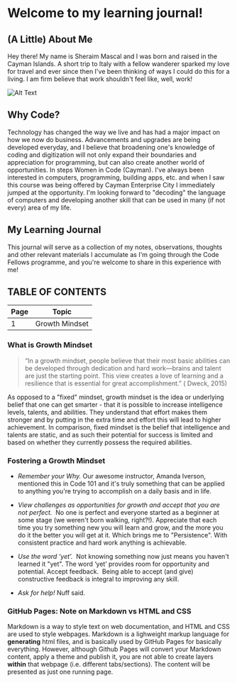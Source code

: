 # Welcome to my learning journal!

## **(A Little) About Me** 

Hey there! My name is Sheraim Mascal and I was born and raised in the Cayman Islands. A short trip to Italy with a fellow wanderer sparked my love for travel and ever since then I've been thinking of ways I could do this for a living. I am firm believe that work shouldn't feel like, well, work!

![Alt Text](http://wanderlustandlipstick.com/blogs/goneworkabout/files/2015/11/Hill-quote-about-work-and-travel.jpg)

## **Why Code?**

Technology has changed the way we live and has had a major impact on how we now do business. Advancements and upgrades are being developed everyday, and I believe that broadening one's knowledge of coding and digitization will not only expand their boundaries and appreciation for programming, but can also create another world of opportunities.  In steps Women in Code (Cayman).  I've always been interested in computers, programming, building apps, etc. and when I saw this course was being offered by Cayman Enterprise City I immediately jumped at the opportunity.  I'm looking forward to "decoding" the language of computers and developing another skill that can be used in many (if not every) area of my life.

## **My Learning Journal**

This journal will serve as a collection of my notes, observations, thoughts and other relevant materials I accumulate as I'm going through the Code Fellows programme, and you're welcome to share in this experience with me! 

## TABLE OF CONTENTS

| Page      | Topic         |
| ------------- | ------------- |
| 1  | Growth Mindset   |

### What is Growth Mindset

> “In a growth mindset, people believe that their most basic abilities can be developed through dedication and hard work—brains and talent are just the starting point. This view creates a love of learning and a resilience that is essential for great accomplishment.” ( Dweck, 2015)

As opposed to a "fixed" mindset, growth mindset is the idea or underlying belief that one can get smarter - that it is possible to increase intelligence levels, talents, and abilities.  They understand that effort makes them stronger and by putting in the extra time and effort this will lead to higher achievement.  In comparison, fixed mindset is the belief that intelligence and talents are static, and as such their potential for success is limited and based on whether they currently possess the required abilities. 

### Fostering a Growth Mindset

* _Remember your Why._  Our awesome instructor, Amanda Iverson, mentioned this in Code 101 and it's truly something that can be applied to anything you're trying to accomplish on a daily basis and in life.

* _View challenges as opportunities for growth and accept that you are not perfect._  No one is perfect and everyone started as a beginner at some stage (we weren't born walking, right?!). Appreciate that each time you try something new you will learn and grow, and the more you do it the better you will get at it. Which brings me to "Persistence". With consistent practice and hard work anything is achievable.

* _Use the word ‘yet’._  Not knowing something now just means you haven't learned it "yet". The word ‘yet’ provides room for opportunity and potential. Accept feedback.  Being able to accept (and give) constructive feedback is integral to improving any skill. 

* _Ask for help!_ Nuff said.  

### GitHub Pages: Note on Markdown vs HTML and CSS 

Markdown is a way to style text on web documentation, and HTML and CSS are used to style webpages. Markdown is  a lighweight markup language for **generating** html files, and is basically used by GitHub Pages for basically everything.  However, although Github Pages will convert your Markdown content, apply a theme and publish it, you are not able to create layers **within** that webpage (i.e. different tabs/sections). The content will be presented as just one running page.
